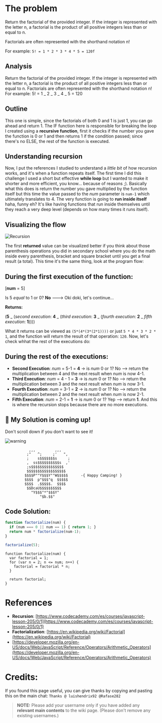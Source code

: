 # The problem
Return the factorial of the provided integer. If the integer is represented with the letter n, a factorial is the product of all positive integers less than or equal to n.

Factorials are often represented with the shorthand notation n!

For example: `5! = 1 * 2 * 3 * 4 * 5 = 120f`

## Analysis
Return the factorial of the provided integer. If the integer is represented with the letter n, a factorial is the product of all positive integers less than or equal to n. Factorials are often represented with the shorthand notation n! For example: 5! = 1 _ 2 _ 3 _ 4 _ 5 = 120

## Outline
This one is simple, since the factorials of both 0 and 1 is just 1, you can go ahead and return 1. The IF function here is responsible for breaking the loop I created using a **recursive function**, first it checks if the number you gave the function is 0 or 1 and then returns 1 if the condition passed; since there's no ELSE, the rest of the function is executed.

## Understanding recursion
Now, I put the references I studied to understand a _little bit_ of how recursion works, and it's when a function repeats itself. The first time I did this challenge I used a short but effective **while loop** but I wanted to make it shorter and more efficient, you know... because of reasons ;). Basically what this does is return the number you gave multiplied by the function itself but this time the value passed to the _num_ parameter is `num-1` which ultimately translates to 4. The very function is going to **run inside itself** haha, funny eh? It's like having functions that run inside themselves until they reach a very deep level (depends on how many times it runs itself).

## Visualizing the flow
![Recursion](http://i61.tinypic.com/28auvsw.jpg)

The first **returned** value can be visualized better if you think about those parenthesis operations you did in secondary school where you do the math inside every parenthesis, bracket and square bracket until you get a final result (a total). This time it's the same thing, look at the program flow:

## During the first execution of the function:
[**num** = 5]

Is 5 _equal_ to 1 or 0? **No** ---> Oki doki, let's continue...

**Returns:**

(**5** _ (_second execution_: **4** _ (_third execution_: **3** _ (_fourth execution_: **2** _ _fifth execution_: **1**))))

What it returns can be viewed as `(5*(4*(3*(2*1))))` or just `5 * 4 * 3 * 2 * 1`, and the function will return the result of that operation: `120`. Now, let's check whhat the rest of the executions do:

## During the rest of the executions:
- **Second Execution**: _num_ = 5-1 = **4** -> is _num_ 0 or 1? No --> return the multiplication between 4 and the next result when _num_ is now 4-1.
- **Third Execution**: _num_ = 4 - 1 = **3** -> is _num_ 0 or 1? No --> return the multiplication between 3 and the next result when _num_ is now 3-1.
- **Fourth Execution**: _num_ = 3-1 = **2** -> is _num_ 0 or 1? No --> return the multiplication between 2 and the next result when _num_ is now 2-1.
- **Fifth Execution**: _num_ = 2-1 = **1** -> is _num_ 0 or 1? Yep --> return **1**. And this is where the recursion stops because there are no more executions.

## :construction: My Solution is coming up!
Don't scroll down if you don't want to see it!

![warning](http://www.yourdrum.com/yourdrum/images/2007/10/10/red_warning_sign_2.gif)        

```
           ,,,         ,,,
          ;"   ^;     ;'   ",
          ;    s$$$$$$$s     ;
          ,  ss$$$$$$$$$$s  ,'
          ;s$$$$$$$$$$$$$$$
          $$$$$$$$$$$$$$$$$$
         $$$$P""Y$$$Y""W$$$$$      -{ Happy Camping! }
         $$$$  p"$$$"q  $$$$$
         $$$$  .$$$$$.  $$$$
          $$DcaU$$$$$$$$$$
            "Y$$$"*"$$$Y"    
                "$b.$$"
```

## Code Solution:

```javascript
function factorialize(num) {
  if (num === 0 || num == 1) { return 1; }
  return num * factorialize(num-1);
}

factorialize(5);
```

```
function factorialize(num) {
  var factorial = 1;
  for (var n = 2; n <= num; n++) {
    factorial = factorial * n;
  }

  return factorial;
}
```

# References
- **Recursion**: [https://www.codecademy.com/es/courses/javascript-lesson-205/0/1](https://www.codecademy.com/es/courses/javascript-lesson-205/0/1)
- **Factorialization**: [https://en.wikipedia.org/wiki/Factorial](https://en.wikipedia.org/wiki/Factorial)
- [https://developer.mozilla.org/en-US/docs/Web/JavaScript/Reference/Operators/Arithmetic_Operators](https://developer.mozilla.org/en-US/docs/Web/JavaScript/Reference/Operators/Arithmetic_Operators)

# Credits:
If you found this page useful, you can give thanks by copying and pasting this on the main chat: `Thanks @ luishendrix92 @Rafase282`

> **NOTE:** Please add your username only if you have added any **relevant main contents** to the wiki page. (Please don't remove any existing usernames.)

